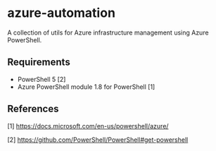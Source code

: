 azure-automation
================

A collection of utils for Azure infrastructure management using Azure PowerShell.


Requirements
------------

* PowerShell 5 [2]
* Azure PowerShell module 1.8 for PowerShell [1]


References
----------

[1] https://docs.microsoft.com/en-us/powershell/azure/

[2] https://github.com/PowerShell/PowerShell#get-powershell
